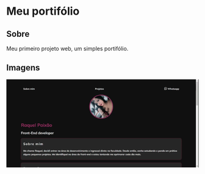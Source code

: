 # Meu portifólio

## Sobre
Meu primeiro projeto web, um simples portifólio.

## Imagens
![site](site.gif)